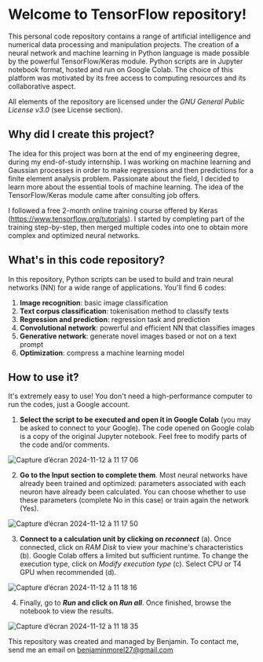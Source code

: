 # Welcome to TensorFlow repository!
This personal code repository contains a range of artificial intelligence and numerical data processing and manipulation projects. The creation of a neural network and machine learning in Python language is made possible by the powerful TensorFlow/Keras module. Python scripts are in Jupyter notebook format, hosted and run on Google Colab. The choice of this platform was motivated by its free access to computing resources and its collaborative aspect. 

All elements of the repository are licensed under the *GNU General Public License v3.0* (see License section). 

## Why did I create this project?
The idea for this project was born at the end of my engineering degree, during my end-of-study internship. I was working on machine learning and Gaussian processes in order to make regressions and then predictions for a finite element analysis problem. Passionate about the field, I decided to learn more about the essential tools of machine learning. The idea of the TensorFlow/Keras module came after consulting job offers. 

I followed a free 2-month online training course offered by Keras (https://www.tensorflow.org/tutorials). I started by completing part of the training step-by-step, then merged multiple codes into one to obtain more complex and optimized neural networks. 

## What's in this code repository?

In this repository, Python scripts can be used to build and train neural networks (NN) for a wide range of applications. You'll find 6 codes:
1. **Image recognition**: basic image classification
2. **Text corpus classification**: tokenisation method to classify texts 
3. **Regression and prediction**: regression task and prediction
4. **Convolutional network**: powerful and efficient NN that classifies images
5. **Generative network**: generate novel images based or not on a text prompt
6. **Optimization**: compress a machine learning model 

## How to use it? 
It's extremely easy to use! You don't need a high-performance computer to run the codes, just a Google account. 

1. **Select the script to be executed and open it in Google Colab** (you may be asked to connect to your Google). The code opened on Google colab is a copy of the original Jupyter notebook. Feel free to modify parts of the code and/or comments.

![Capture d’écran 2024-11-12 à 11 17 06](https://github.com/user-attachments/assets/f587d0d0-b8d5-48f6-8f2f-3a8bff9c1252)

2. **Go to the Input section to complete them**. Most neural networks have already been trained and optimized: parameters associated with each neuron have already been calculated. You can choose whether to use these parameters (complete No in this case) or train again the network (Yes).

![Capture d’écran 2024-11-12 à 11 17 50](https://github.com/user-attachments/assets/9c351c50-f1a7-47d9-bd6e-e8b10db5e41b)

3. **Connect to a calculation unit by clicking on *reconnect*** (a). Once connected, click on *RAM Disk* to view your machine's characteristics (b). Google Colab offers a limited but sufficient runtime. To change the execution type, click on *Modify execution type* (c). Select CPU or T4 GPU when recommended (d).

![Capture d’écran 2024-11-12 à 11 18 16](https://github.com/user-attachments/assets/dc202eaf-0691-4113-88ab-b8be96900b7f)

4. Finally, go to ***Run* and click on *Run all***. Once finished, browse the notebook to view the results.
   
![Capture d’écran 2024-11-12 à 11 18 35](https://github.com/user-attachments/assets/6019a3ff-937c-47be-b358-dad6b16f7772)

This repository was created and managed by Benjamin. To contact me, send me an email on benjaminmorel27@gmail.com 
